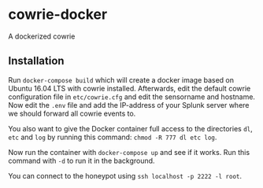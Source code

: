 # cowrie-docker
A dockerized cowrie

## Installation
Run `docker-compose build` which will create a docker image based on Ubuntu 16.04 LTS with cowrie installed. Afterwards, edit the default cowrie configuration file in `etc/cowrie.cfg` and edit the sensorname and hostname. Now edit the `.env` file and add the IP-address of your Splunk server where we should forward all cowrie events to.

You also want to give the Docker container full access to the directories `dl`, `etc` and `log` by running this command: `chmod -R 777 dl etc log`.

Now run the container with `docker-compose up` and see if it works. Run this command with `-d` to run it in the background.

You can connect to the honeypot using `ssh localhost -p 2222 -l root`.
